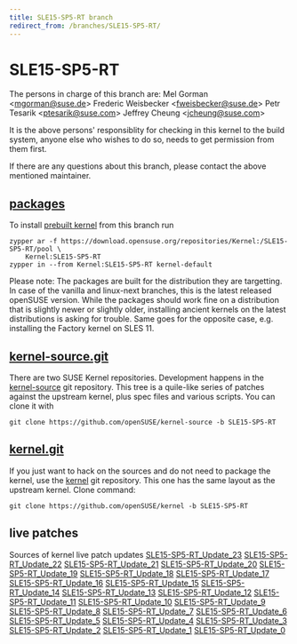 ```yaml
---
title: SLE15-SP5-RT branch
redirect_from: /branches/SLE15-SP5-RT/
---
```

# SLE15-SP5-RT
The persons in charge of this branch are:
Mel Gorman <[mgorman@suse.de](mailto:mgorman@suse.de?subject=SLE15-SP5-RT%20branch)>
Frederic Weisbecker <[fweisbecker@suse.de](mailto:fweisbecker@suse.de?subject=SLE15-SP5-RT%20branch)>
Petr Tesarik <[ptesarik@suse.com](mailto:ptesarik@suse.com?subject=SLE15-SP5-RT%20branch)>
Jeffrey Cheung <[jcheung@suse.com](mailto:jcheung@suse.com?subject=SLE15-SP5-RT%20branch)>

It is the above persons' responsiblity for checking in this kernel to
the build system, anyone else who wishes to do so, needs to get
permission from them first.

If there are any questions about this branch, please contact the above
mentioned maintainer.


## [packages](https://download.opensuse.org/repositories/Kernel:/SLE15-SP5-RT)
To install
[prebuilt kernel](https://download.opensuse.org/repositories/Kernel:/SLE15-SP5-RT)
from this branch run

```
zypper ar -f https://download.opensuse.org/repositories/Kernel:/SLE15-SP5-RT/pool \
    Kernel:SLE15-SP5-RT
zypper in --from Kernel:SLE15-SP5-RT kernel-default
```

Please note: The packages are built for the distribution they are
targetting. In case of the vanilla and linux-next branches, this is the
latest released openSUSE version. While the packages should work
fine on a distribution that is slightly newer or slightly older,
installing ancient kernels on the latest distributions is asking for
trouble. Same goes for the opposite case, e.g. installing the Factory
kernel on SLES 11.

## [kernel-source.git](https://github.com/openSUSE/kernel-source/tree/SLE15-SP5-RT)
There are two SUSE Kernel repositories. Development happens in the
[kernel-source](https://github.com/openSUSE/kernel-source/tree/SLE15-SP5-RT)
git repository. This tree is a quile-like series of patches against the
upstream kernel, plus spec files and various scripts. You can clone it
with

```
git clone https://github.com/openSUSE/kernel-source -b SLE15-SP5-RT
```

## [kernel.git](https://github.com/openSUSE/kernel/tree/SLE15-SP5-RT)
If you just want to hack on the sources and do not need to package the
kernel, use the [kernel](https://github.com/openSUSE/kernel/tree/SLE15-SP5-RT)
git repository. This one has the same layout as the upstream kernel. Clone
command:

```
git clone https://github.com/openSUSE/kernel -b SLE15-SP5-RT
```

## live patches
Sources of kernel live patch updates [SLE15-SP5-RT_Update_23](https://github.com/SUSE/kernel-livepatch/tree/SLE15-SP5-RT_Update_23) [SLE15-SP5-RT_Update_22](https://github.com/SUSE/kernel-livepatch/tree/SLE15-SP5-RT_Update_22) [SLE15-SP5-RT_Update_21](https://github.com/SUSE/kernel-livepatch/tree/SLE15-SP5-RT_Update_21) [SLE15-SP5-RT_Update_20](https://github.com/SUSE/kernel-livepatch/tree/SLE15-SP5-RT_Update_20) [SLE15-SP5-RT_Update_19](https://github.com/SUSE/kernel-livepatch/tree/SLE15-SP5-RT_Update_19) [SLE15-SP5-RT_Update_18](https://github.com/SUSE/kernel-livepatch/tree/SLE15-SP5-RT_Update_18) [SLE15-SP5-RT_Update_17](https://github.com/SUSE/kernel-livepatch/tree/SLE15-SP5-RT_Update_17) [SLE15-SP5-RT_Update_16](https://github.com/SUSE/kernel-livepatch/tree/SLE15-SP5-RT_Update_16) [SLE15-SP5-RT_Update_15](https://github.com/SUSE/kernel-livepatch/tree/SLE15-SP5-RT_Update_15) [SLE15-SP5-RT_Update_14](https://github.com/SUSE/kernel-livepatch/tree/SLE15-SP5-RT_Update_14) [SLE15-SP5-RT_Update_13](https://github.com/SUSE/kernel-livepatch/tree/SLE15-SP5-RT_Update_13) [SLE15-SP5-RT_Update_12](https://github.com/SUSE/kernel-livepatch/tree/SLE15-SP5-RT_Update_12) [SLE15-SP5-RT_Update_11](https://github.com/SUSE/kernel-livepatch/tree/SLE15-SP5-RT_Update_11) [SLE15-SP5-RT_Update_10](https://github.com/SUSE/kernel-livepatch/tree/SLE15-SP5-RT_Update_10) [SLE15-SP5-RT_Update_9](https://github.com/SUSE/kernel-livepatch/tree/SLE15-SP5-RT_Update_9) [SLE15-SP5-RT_Update_8](https://github.com/SUSE/kernel-livepatch/tree/SLE15-SP5-RT_Update_8) [SLE15-SP5-RT_Update_7](https://github.com/SUSE/kernel-livepatch/tree/SLE15-SP5-RT_Update_7) [SLE15-SP5-RT_Update_6](https://github.com/SUSE/kernel-livepatch/tree/SLE15-SP5-RT_Update_6) [SLE15-SP5-RT_Update_5](https://github.com/SUSE/kernel-livepatch/tree/SLE15-SP5-RT_Update_5) [SLE15-SP5-RT_Update_4](https://github.com/SUSE/kernel-livepatch/tree/SLE15-SP5-RT_Update_4) [SLE15-SP5-RT_Update_3](https://github.com/SUSE/kernel-livepatch/tree/SLE15-SP5-RT_Update_3) [SLE15-SP5-RT_Update_2](https://github.com/SUSE/kernel-livepatch/tree/SLE15-SP5-RT_Update_2) [SLE15-SP5-RT_Update_1](https://github.com/SUSE/kernel-livepatch/tree/SLE15-SP5-RT_Update_1) [SLE15-SP5-RT_Update_0](https://github.com/SUSE/kernel-livepatch/tree/SLE15-SP5-RT_Update_0)
